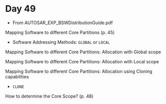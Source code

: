 # Day 49

* From AUTOSAR\_EXP\_BSWDistributionGuide.pdf

Mapping Software to different Core Partitions (p. 45)
* Software Addressing Methods: `GLOBAL` or `LOCAL`

Mapping Software to different Core Partitions: Allocation with Global scope

Mapping Software to different Core Partitions: Allocation with Local scope

Mapping Software to different Core Partitions: Allocation using Cloning capabilities
* `CLONE`

How to determine the Core Scope? (p. 48)
